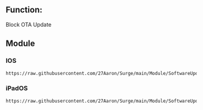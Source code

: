 ## Function: 
Block OTA Update

## Module
### IOS
```
https://raw.githubusercontent.com/27Aaron/Surge/main/Module/SoftwareUpdate/SoftwareUpdate_iOS.sgmodule
```
### iPadOS
```
https://raw.githubusercontent.com/27Aaron/Surge/main/Module/SoftwareUpdate/SoftwareUpdate_iPadOS.sgmodule